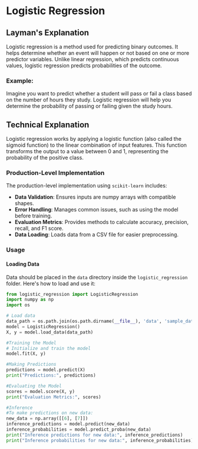 # Logistic Regression

## Layman's Explanation

Logistic regression is a method used for predicting binary outcomes. It helps determine whether an event will happen or not based on one or more predictor variables. Unlike linear regression, which predicts continuous values, logistic regression predicts probabilities of the outcome.

### Example:

Imagine you want to predict whether a student will pass or fail a class based on the number of hours they study. Logistic regression will help you determine the probability of passing or failing given the study hours.

## Technical Explanation

Logistic regression works by applying a logistic function (also called the sigmoid function) to the linear combination of input features. This function transforms the output to a value between 0 and 1, representing the probability of the positive class.

### Production-Level Implementation

The production-level implementation using `scikit-learn` includes:
- **Data Validation**: Ensures inputs are numpy arrays with compatible shapes.
- **Error Handling**: Manages common issues, such as using the model before training.
- **Evaluation Metrics**: Provides methods to calculate accuracy, precision, recall, and F1 score.
- **Data Loading**: Loads data from a CSV file for easier preprocessing.

### Usage

#### Loading Data

Data should be placed in the `data` directory inside the `logistic_regression` folder. Here's how to load and use it:

```python
from logistic_regression import LogisticRegression
import numpy as np
import os

# Load data
data_path = os.path.join(os.path.dirname(__file__), 'data', 'sample_data.csv')
model = LogisticRegression()
X, y = model.load_data(data_path)

#Training the Model
# Initialize and train the model
model.fit(X, y)

#Making Predictions
predictions = model.predict(X)
print("Predictions:", predictions)

#Evaluating the Model
scores = model.score(X, y)
print("Evaluation Metrics:", scores)

#Inference
#To make predictions on new data:
new_data = np.array([[6], [7]])
inference_predictions = model.predict(new_data)
inference_probabilities = model.predict_proba(new_data)
print("Inference predictions for new data:", inference_predictions)
print("Inference probabilities for new data:", inference_probabilities)
